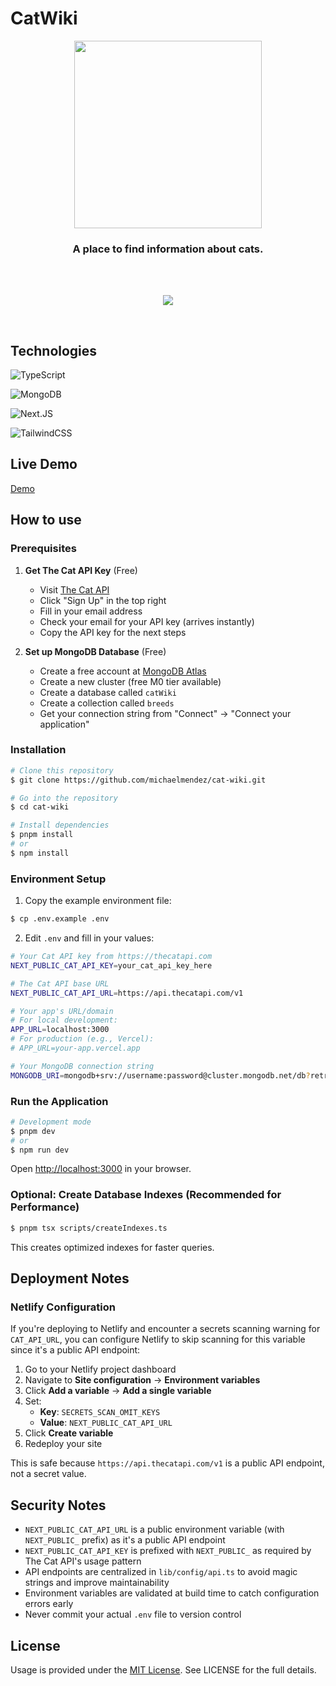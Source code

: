 # CatWiki

<p align="center">
    <img src="https://i.imgur.com/XMKAjCQ.png" width="300px" />
</p>

<h3 align="center">A place to find information about cats.</h3>

<br />
<br />
<p align="center">
    <img src="https://i.imgur.com/S0lZIbQ.png"/>
</p>

<br />

## Technologies

![TypeScript](https://img.shields.io/badge/typescript-%23007ACC.svg?style=for-the-badge&logo=typescript&logoColor=white)<br />

![MongoDB](https://img.shields.io/badge/MongoDB-4EA94B?style=for-the-badge&logo=mongodb&logoColor=white)<br />

![Next.JS](https://img.shields.io/badge/next.js-000000?style=for-the-badge&logo=nextdotjs&logoColor=white)<br />

![TailwindCSS](https://img.shields.io/badge/tailwindcss-%2338B2AC.svg?style=for-the-badge&logo=tailwind-css&logoColor=white)<br />


## Live Demo

<a href="https://mycatwiki.netlify.app" target="_blank">Demo</a>

## How to use

### Prerequisites

1. **Get The Cat API Key** (Free)
   - Visit <a href="https://thecatapi.com" target="_blank">The Cat API</a>
   - Click "Sign Up" in the top right
   - Fill in your email address
   - Check your email for your API key (arrives instantly)
   - Copy the API key for the next steps

2. **Set up MongoDB Database** (Free)
   - Create a free account at <a href="https://www.mongodb.com/atlas" target="_blank">MongoDB Atlas</a>
   - Create a new cluster (free M0 tier available)
   - Create a database called `catWiki`
   - Create a collection called `breeds`
   - Get your connection string from "Connect" → "Connect your application"

### Installation

```bash
# Clone this repository
$ git clone https://github.com/michaelmendez/cat-wiki.git

# Go into the repository
$ cd cat-wiki

# Install dependencies
$ pnpm install
# or
$ npm install
```

### Environment Setup

1. Copy the example environment file:
```bash
$ cp .env.example .env
```

2. Edit `.env` and fill in your values:

```bash
# Your Cat API key from https://thecatapi.com
NEXT_PUBLIC_CAT_API_KEY=your_cat_api_key_here

# The Cat API base URL
NEXT_PUBLIC_CAT_API_URL=https://api.thecatapi.com/v1

# Your app's URL/domain
# For local development:
APP_URL=localhost:3000
# For production (e.g., Vercel):
# APP_URL=your-app.vercel.app

# Your MongoDB connection string
MONGODB_URI=mongodb+srv://username:password@cluster.mongodb.net/db?retryWrites=true&w=majority
```

### Run the Application

```bash
# Development mode
$ pnpm dev
# or
$ npm run dev
```

Open [http://localhost:3000](http://localhost:3000) in your browser.

### Optional: Create Database Indexes (Recommended for Performance)

```bash
$ pnpm tsx scripts/createIndexes.ts
```

This creates optimized indexes for faster queries.

## Deployment Notes

### Netlify Configuration

If you're deploying to Netlify and encounter a secrets scanning warning for `CAT_API_URL`, you can configure Netlify to skip scanning for this variable since it's a public API endpoint:

1. Go to your Netlify project dashboard
2. Navigate to **Site configuration** → **Environment variables**
3. Click **Add a variable** → **Add a single variable**
4. Set:
   - **Key**: `SECRETS_SCAN_OMIT_KEYS`
   - **Value**: `NEXT_PUBLIC_CAT_API_URL`
5. Click **Create variable**
6. Redeploy your site

This is safe because `https://api.thecatapi.com/v1` is a public API endpoint, not a secret value.

## Security Notes

- `NEXT_PUBLIC_CAT_API_URL` is a public environment variable (with `NEXT_PUBLIC_` prefix) as it's a public API endpoint
- `NEXT_PUBLIC_CAT_API_KEY` is prefixed with `NEXT_PUBLIC_` as required by The Cat API's usage pattern
- API endpoints are centralized in `lib/config/api.ts` to avoid magic strings and improve maintainability
- Environment variables are validated at build time to catch configuration errors early
- Never commit your actual `.env` file to version control


## License

Usage is provided under the [MIT License](https://opensource.org/licenses/mit-license.php). See LICENSE for the full details.
